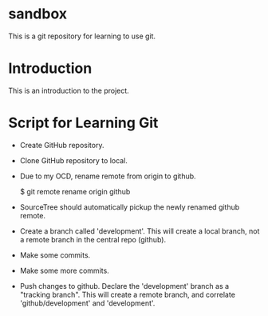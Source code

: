 sandbox
=======
This is a git repository for learning to use git.

Introduction
============
This is an introduction to the project.

Script for Learning Git
=======================
- Create GitHub repository.
- Clone GitHub repository to local.
- Due to my OCD, rename remote from origin to github.

	$ git remote rename origin github

- SourceTree should automatically pickup the newly renamed github remote.
- Create a branch called 'development'.  This will create a local branch, not a remote branch in the central repo (github).
- Make some commits. 
- Make some more commits.
- Push changes to github.  Declare the 'development' branch as a "tracking branch".  This will create a remote branch, and correlate 'github/development' and 'development'.